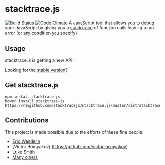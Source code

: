 stacktrace.js
===============
[![Build Status](https://travis-ci.org/stacktracejs/stack-generator.svg?branch=master)](https://travis-ci.org/stacktracejs/stack-generator) [![Code Climate](https://codeclimate.com/github/stacktracejs/stacktrace.js.png)](https://codeclimate.com/github/stacktracejs/stacktrace.js)
A JavaScript tool that allows you to debug your JavaScript by giving you a [stack trace](http://en.wikipedia.org/wiki/Stack_trace) of function calls leading to an error (or any condition you specify)

## Usage
stacktrace.js is getting a new API! 

Looking for the [stable version](https://github.com/stacktracejs/stacktrace.js/tree/stable)? 

## Get stacktrace.js
```
npm install stacktrace-js
bower install stacktrace-js
https://rawgithub.com/stacktracejs/stacktrace.js/master/dist/stacktrace.min.js
```

## Contributions  

This project is made possible due to the efforts of these fine people:

* [Eric Wendelin](http://www.eriwen.com)
* [Victor Homyakov] (https://github.com/victor-homyakov)
* [Luke Smith](http://lucassmith.name/)
* [Many others](https://github.com/stacktracejs/stacktrace.js/graphs/contributors)
